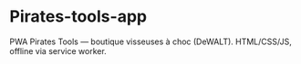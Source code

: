 # Pirates-tools-app
PWA Pirates Tools — boutique visseuses à choc (DeWALT). HTML/CSS/JS, offline via service worker.
